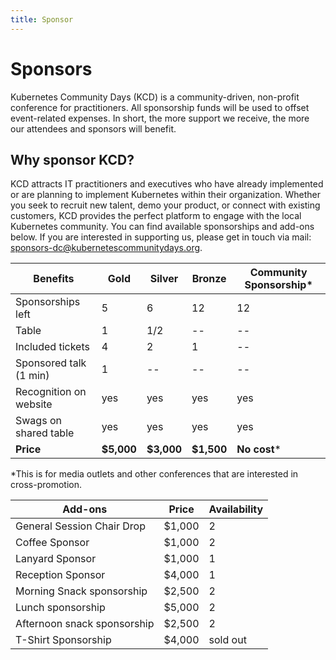 ```yaml
---
title: Sponsor
---
```


# Sponsors

Kubernetes Community Days (KCD) is a community-driven, non-profit conference for practitioners. All sponsorship funds will be used to offset event-related expenses. In short, the more support we receive, the more our attendees and sponsors will benefit.

## Why sponsor KCD?

KCD attracts IT practitioners and executives who have already implemented or are planning to implement Kubernetes within their organization. Whether you seek to recruit new talent, demo your product, or connect with existing customers, KCD provides the perfect platform to engage with the local Kubernetes community.
You can find available sponsorships and add-ons below. If you are interested in supporting us, please get in touch via mail: [sponsors-dc@kubernetescommunitydays.org](mailto:sponsors-dc@kubernetescommunitydays.org).  

Benefits                |Gold       |Silver     |Bronze     |Community Sponsorship*
------------------------|-----------|-----------|-----------|----------------------
Sponsorships left       |5          |6          |12         |12
Table                   |1 	        |1/2	      |--	        |--
Included tickets        |4	        |2	        |1	        |--
Sponsored talk (1 min)  |1	        |--	        |--	        |--
Recognition on website 	|yes	      |yes	      |yes	      |yes
Swags on shared table	  |yes	      |yes	      |yes	      |yes
**Price**	              |**$5,000** |**$3,000** |**$1,500** |**No cost***

\*This is for media outlets and other conferences that are interested in cross-promotion.

Add-ons                     |Price	    |Availability
----------------------------|-----------|-----------------------
General Session Chair Drop  |$1,000	    |2
Coffee Sponsor	            |$1,000	    |2
Lanyard Sponsor	            |$1,000	    |1
Reception Sponsor 	        |$4,000	    |1
Morning Snack sponsorship   |$2,500     |2
Lunch sponsorship	          |$5,000	    |2
Afternoon snack sponsorship |$2,500	    |2
T-Shirt Sponsorship 	      |$4,000	    |sold out
